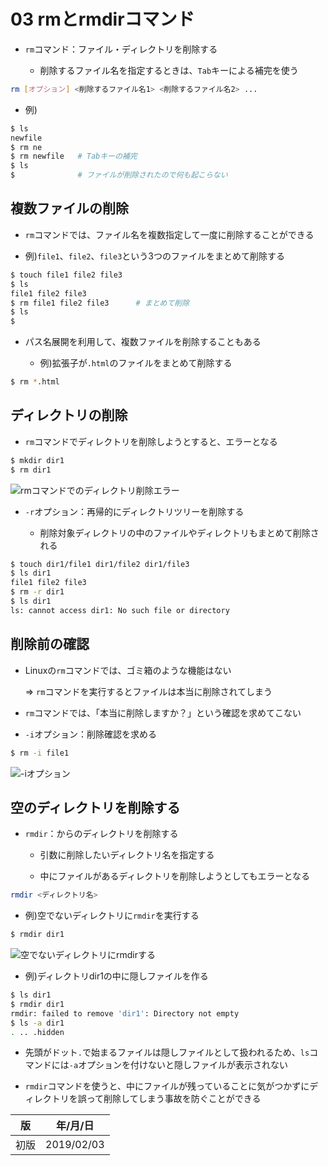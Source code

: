 03 rmとrmdirコマンド
==================

* `rm`コマンド：ファイル・ディレクトリを削除する

  * 削除するファイル名を指定するときは、`Tab`キーによる補完を使う

```bash
rm [オプション] <削除するファイル名1> <削除するファイル名2> ...
```

* 例)

```bash
$ ls
newfile
$ rm ne
$ rm newfile   # Tabキーの補完
$ ls
$              # ファイルが削除されたので何も起こらない
```



## 複数ファイルの削除

* `rm`コマンドでは、ファイル名を複数指定して一度に削除することができる

* 例)`file1`、`file2`、`file3`という3つのファイルをまとめて削除する

```bash
$ touch file1 file2 file3
$ ls
file1 file2 file3
$ rm file1 file2 file3      # まとめて削除
$ ls
$
```

* パス名展開を利用して、複数ファイルを削除することもある

  * 例)拡張子が`.html`のファイルをまとめて削除する

```bash
$ rm *.html
```



## ディレクトリの削除

* `rm`コマンドでディレクトリを削除しようとすると、エラーとなる

```bash
$ mkdir dir1
$ rm dir1
```

![rmコマンドでのディレクトリ削除エラー](./images/rmコマンドでのディレクトリ削除エラー.png)

* `-r`オプション：再帰的にディレクトリツリーを削除する

  * 削除対象ディレクトリの中のファイルやディレクトリもまとめて削除される

```bash
$ touch dir1/file1 dir1/file2 dir1/file3
$ ls dir1
file1 file2 file3
$ rm -r dir1
$ ls dir1
ls: cannot access dir1: No such file or directory
```



## 削除前の確認

* Linuxの`rm`コマンドでは、ゴミ箱のような機能はない

  => `rm`コマンドを実行するとファイルは本当に削除されてしまう

* `rm`コマンドでは、「本当に削除しますか？」という確認を求めてこない

* `-i`オプション：削除確認を求める

```bash
$ rm -i file1
```
![-iオプション](./images/-iオプション.png)



## 空のディレクトリを削除する

* `rmdir`：からのディレクトリを削除する

  * 引数に削除したいディレクトリ名を指定する

  * 中にファイルがあるディレクトリを削除しようとしてもエラーとなる

```bash
rmdir <ディレクトリ名>
```

* 例)空でないディレクトリに`rmdir`を実行する

```bash
$ rmdir dir1
```

![空でないディレクトリにrmdirする](./images/空でないディレクトリにrmdirする.png)

* 例)ディレクトリdir1の中に隠しファイルを作る

```bash
$ ls dir1
$ rmdir dir1
rmdir: failed to remove 'dir1': Directory not empty
$ ls -a dir1
. .. .hidden
```

* 先頭がドット`.`で始まるファイルは隠しファイルとして扱われるため、`ls`コマンドには`-a`オプションを付けないと隠しファイルが表示されない

* `rmdir`コマンドを使うと、中にファイルが残っていることに気がつかずにディレクトリを誤って削除してしまう事故を防ぐことができる



| 版 |  年/月/日 |
|----|----------|
|初版|2019/02/03|
